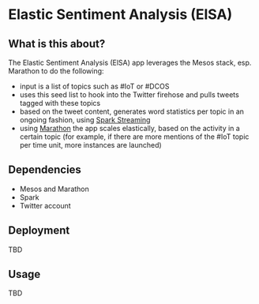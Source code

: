 # Elastic Sentiment Analysis (ElSA)


## What is this about?

The Elastic Sentiment Analysis (ElSA) app leverages the Mesos stack, esp. Marathon to do the following:

* input is a list of topics such as #IoT or #DCOS
* uses this seed list to hook into the Twitter firehose and pulls tweets tagged with these topics 
* based on the tweet content, generates word statistics per topic in an ongoing fashion, using [Spark Streaming](https://spark.apache.org/docs/latest/streaming-programming-guide.html)
* using [Marathon](https://mesosphere.github.io/marathon/) the app scales elastically, based on the activity in a certain topic (for example, if there are more mentions of the #IoT topic per time unit, more instances are launched)

## Dependencies

* Mesos and Marathon
* Spark
* Twitter account

## Deployment

TBD

## Usage

TBD
